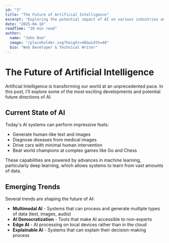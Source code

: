 ```yaml
---
id: "3"
title: "The Future of Artificial Intelligence"
excerpt: "Exploring the potential impact of AI on various industries and our daily lives."
date: "2025-04-18"
readTime: "10 min read"
author:
  name: "John Doe"
  image: "/placeholder.svg?height=40&width=40"
  bio: "Web Developer & Technical Writer"
---
```


# The Future of Artificial Intelligence

Artificial Intelligence is transforming our world at an unprecedented pace. In this post, I'll explore some of the most exciting developments and potential future directions of AI.

## Current State of AI

Today's AI systems can perform impressive feats:

- Generate human-like text and images
- Diagnose diseases from medical images
- Drive cars with minimal human intervention
- Beat world champions at complex games like Go and Chess

These capabilities are powered by advances in machine learning, particularly deep learning, which allows systems to learn from vast amounts of data.

## Emerging Trends

Several trends are shaping the future of AI:

- **Multimodal AI** - Systems that can process and generate multiple types of data (text, images, audio)
- **AI Democratization** - Tools that make AI accessible to non-experts
- **Edge AI** - AI processing on local devices rather than in the cloud
- **Explainable AI** - Systems that can explain their decision-making process
